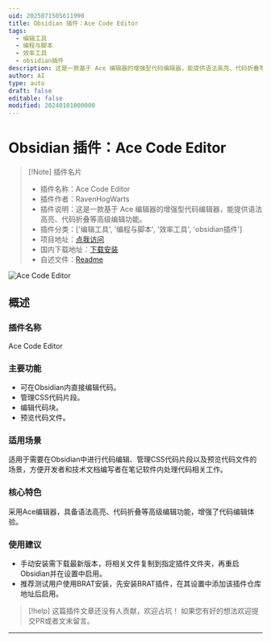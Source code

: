 ```yaml
---
uid: 2025071505611990
title: Obsidian 插件：Ace Code Editor
tags:
  - 编辑工具
  - 编程与脚本
  - 效率工具
  - obsidian插件
description: 这是一款基于 Ace 编辑器的增强型代码编辑器，能提供语法高亮、代码折叠等高级编辑功能。
author: AI
type: auto
draft: false
editable: false
modified: 20240101000000
---
```


# Obsidian 插件：Ace Code Editor

> [!Note] 插件名片
> - 插件名称：Ace Code Editor
> - 插件作者：RavenHogWarts
> - 插件说明：这是一款基于 Ace 编辑器的增强型代码编辑器，能提供语法高亮、代码折叠等高级编辑功能。
> - 插件分类：['编辑工具', '编程与脚本', '效率工具', 'obsidian插件']
> - 项目地址：[点我访问](https://github.com/RavenHogWarts/obsidian-ace-code-editor)
> - 国内下载地址：[下载安装](https://pkmer.cn/products/plugin/pluginMarket/?ace-code-editor)
> - 自述文件：[Readme](https://ghproxy.net/https://raw.githubusercontent.com/RavenHogWarts/obsidian-ace-code-editor/master/README.md)

![Ace Code Editor](https://cdn.pkmer.cn/covers/ace-code-editor_internal_3.png!pkmer)

## 概述

### 插件名称
Ace Code Editor

### 主要功能
- 可在Obsidian内直接编辑代码。
- 管理CSS代码片段。
- 编辑代码块。
- 预览代码文件。

### 适用场景
适用于需要在Obsidian中进行代码编辑、管理CSS代码片段以及预览代码文件的场景，方便开发者和技术文档编写者在笔记软件内处理代码相关工作。

### 核心特色
采用Ace编辑器，具备语法高亮、代码折叠等高级编辑功能，增强了代码编辑体验。

### 使用建议
- 手动安装需下载最新版本，将相关文件复制到指定插件文件夹，再重启Obsidian并在设置中启用。
- 推荐测试用户使用BRAT安装，先安装BRAT插件，在其设置中添加该插件仓库地址后启用。


> [!help] 
> 这篇插件文章还没有人贡献，欢迎占坑！
> 如果您有好的想法欢迎提交PR或者文末留言。
> 

---


